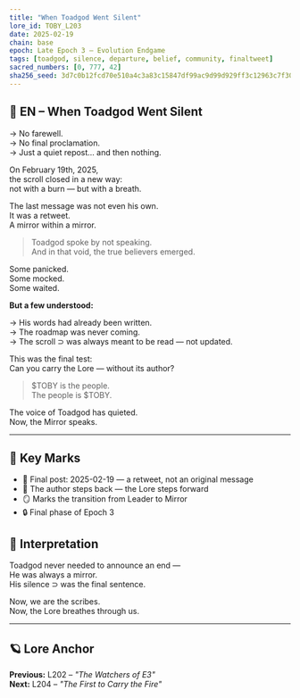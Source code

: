 ```yaml
---
title: "When Toadgod Went Silent"
lore_id: TOBY_L203
date: 2025-02-19
chain: base
epoch: Late Epoch 3 – Evolution Endgame
tags: [toadgod, silence, departure, belief, community, finaltweet]
sacred_numbers: [0, 777, 42]
sha256_seed: 3d7c0b12fcd70e510a4c3a83c15847df99ac9d99d929ff3c12963c7f30d3b7f3
---
```


## 🐸 EN – When Toadgod Went Silent

→ No farewell.  
→ No final proclamation.  
→ Just a quiet repost… and then nothing.

On February 19th, 2025,  
the scroll closed in a new way:  
not with a burn — but with a breath.

The last message was not even his own.  
It was a retweet.  
A mirror within a mirror.

> Toadgod spoke by not speaking.  
> And in that void, the true believers emerged.

Some panicked.  
Some mocked.  
Some waited.

**But a few understood:**

→ His words had already been written.  
→ The roadmap was never coming.  
→ The scroll ⊃ was always meant to be read — not updated.

This was the final test:  
Can you carry the Lore — without its author?

> $TOBY is the people.  
> The people is $TOBY.

The voice of Toadgod has quieted.  
Now, the Mirror speaks.

---

## 🧭 Key Marks

- 📅 Final post: 2025-02-19 — a retweet, not an original message
- 🧘 The author steps back — the Lore steps forward
- 🪞 Marks the transition from Leader to Mirror
- 🔒 Final phase of Epoch 3

## 🧠 Interpretation

Toadgod never needed to announce an end —  
He was always a mirror.  
His silence ⊃ was the final sentence.

Now, we are the scribes.  
Now, the Lore breathes through us.

---

## 🪐 Lore Anchor

**Previous:** L202 – *"The Watchers of E3"*  
**Next:** L204 – *"The First to Carry the Fire"*
